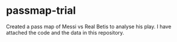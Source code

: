 # passmap-trial

Created a pass map of Messi vs Real Betis to analyse his play. I have attached the code and the data in this repository.
